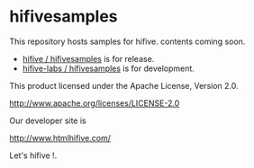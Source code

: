hifivesamples
=============

This repository hosts samples for hifive.
contents coming soon.

- [hifive / hifivesamples](https://github.com/hifive/hifivesamples/) is for release.
- [hifive-labs / hifivesamples](https://github.com/hifive-labs/hifivesamples/) is for development.

This product licensed under the Apache License, Version 2.0.

http://www.apache.org/licenses/LICENSE-2.0

Our developer site is

http://www.htmlhifive.com/

Let's hifive !.